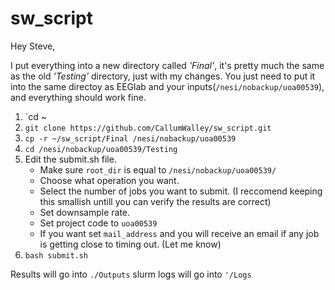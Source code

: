 # sw_script

Hey Steve,

I put everything into a new directory called *'Final'*, it's pretty much the same as the old *'Testing'* directory, just with my changes.
You just need to put it into the same directoy as EEGlab and your inputs(`/nesi/nobackup/uoa00539`), and everything should work fine.

1. `cd ~
2. `git clone https://github.com/CallumWalley/sw_script.git`
3. `cp -r ~/sw_script/Final /nesi/nobackup/uoa00539`
4. `cd /nesi/nobackup/uoa00539/Testing`
5. Edit the submit.sh file.
   * Make sure `root_dir` is equal to `/nesi/nobackup/uoa00539/`
   * Choose what operation you want.
   * Select the number of jobs you want to submit. (I reccomend keeping this smallish untill you can verify the results are correct)
   * Set downsample rate.
   * Set project code to `uoa00539`
   * If you want set `mail_address` and you will receive an email if any job is getting close to timing out. (Let me know)
6. `bash submit.sh`

Results will go into `./Outputs` slurm logs will go into `'/Logs`
